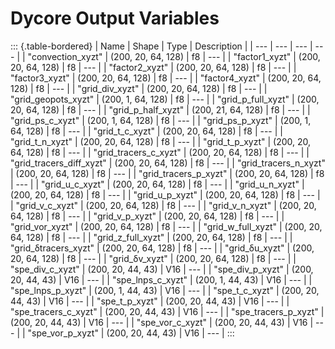 # Dycore Output Variables

::: {.table-bordered}
| Name | Shape | Type | Description |
| --- | --- | --- | --- |
| "convection_xyzt" | (200, 20, 64, 128) | f8 | --- |
| "factor1_xyzt" | (200, 20, 64, 128) | f8 | --- |
| "factor2_xyzt" | (200, 20, 64, 128) | f8 | --- |
| "factor3_xyzt" | (200, 20, 64, 128) | f8 | --- |
| "factor4_xyzt" | (200, 20, 64, 128) | f8 | --- |
| "grid_div_xyzt" | (200, 20, 64, 128) | f8 | --- |
| "grid_geopots_xyzt" | (200, 1, 64, 128) | f8 | --- |
| "grid_p_full_xyzt" | (200, 20, 64, 128) | f8 | --- |
| "grid_p_half_xyzt" | (200, 21, 64, 128) | f8 | --- |
| "grid_ps_c_xyzt" | (200, 1, 64, 128) | f8 | --- |
| "grid_ps_p_xyzt" | (200, 1, 64, 128) | f8 | --- |
| "grid_t_c_xyzt" | (200, 20, 64, 128) | f8 | --- |
| "grid_t_n_xyzt" | (200, 20, 64, 128) | f8 | --- |
| "grid_t_p_xyzt" | (200, 20, 64, 128) | f8 | --- |
| "grid_tracers_c_xyzt" | (200, 20, 64, 128) | f8 | --- |
| "grid_tracers_diff_xyzt" | (200, 20, 64, 128) | f8 | --- |
| "grid_tracers_n_xyzt" | (200, 20, 64, 128) | f8 | --- |
| "grid_tracers_p_xyzt" | (200, 20, 64, 128) | f8 | --- |
| "grid_u_c_xyzt" | (200, 20, 64, 128) | f8 | --- |
| "grid_u_n_xyzt" | (200, 20, 64, 128) | f8 | --- |
| "grid_u_p_xyzt" | (200, 20, 64, 128) | f8 | --- |
| "grid_v_c_xyzt" | (200, 20, 64, 128) | f8 | --- |
| "grid_v_n_xyzt" | (200, 20, 64, 128) | f8 | --- |
| "grid_v_p_xyzt" | (200, 20, 64, 128) | f8 | --- |
| "grid_vor_xyzt" | (200, 20, 64, 128) | f8 | --- |
| "grid_w_full_xyzt" | (200, 20, 64, 128) | f8 | --- |
| "grid_z_full_xyzt" | (200, 20, 64, 128) | f8 | --- |
| "grid_δtracers_xyzt" | (200, 20, 64, 128) | f8 | --- |
| "grid_δu_xyzt" | (200, 20, 64, 128) | f8 | --- |
| "grid_δv_xyzt" | (200, 20, 64, 128) | f8 | --- |
| "spe_div_c_xyzt" | (200, 20, 44, 43) | V16 | --- |
| "spe_div_p_xyzt" | (200, 20, 44, 43) | V16 | --- |
| "spe_lnps_c_xyzt" | (200, 1, 44, 43) | V16 | --- |
| "spe_lnps_p_xyzt" | (200, 1, 44, 43) | V16 | --- |
| "spe_t_c_xyzt" | (200, 20, 44, 43) | V16 | --- |
| "spe_t_p_xyzt" | (200, 20, 44, 43) | V16 | --- |
| "spe_tracers_c_xyzt" | (200, 20, 44, 43) | V16 | --- |
| "spe_tracers_p_xyzt" | (200, 20, 44, 43) | V16 | --- |
| "spe_vor_c_xyzt" | (200, 20, 44, 43) | V16 | --- |
| "spe_vor_p_xyzt" | (200, 20, 44, 43) | V16 | --- |
:::